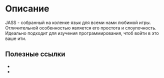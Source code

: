 # Описание

<tooltip term="JASS">JASS</tooltip> - собранный на коленке язык для всеми нами любимой игры. Отличительной особенностью является его простота и слоупочность. Идеально подходит для изучения программирования, чтоб войти в это ваше ити.

## Полезные ссылки

- <a href="https://jass.sourceforge.net/doc/" />
- <a href="https://lep.duckdns.org/jassbot/" />